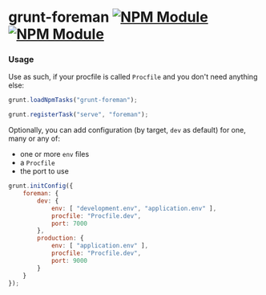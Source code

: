 grunt-foreman [![NPM Module](http://img.shields.io/npm/v/grunt-foreman.svg?style=flat-square)](https://npmjs.org/package/grunt-foreman) [![NPM Module](https://img.shields.io/npm/dm/grunt-foreman.svg?style=flat-square)](https://npmjs.org/package/grunt-foreman)
===


### Usage
Use as such, if your procfile is called `Procfile` and you don't need anything else:
```javascript
grunt.loadNpmTasks("grunt-foreman");

grunt.registerTask("serve", "foreman");
```

Optionally, you can add configuration (by target, `dev` as default) for one, many or any of:

* one or more `env` files
* a `Procfile`
* the port to use

```javascript
grunt.initConfig({
    foreman: {
        dev: {
            env: [ "development.env", "application.env" ],
            procfile: "Procfile.dev",
            port: 7000
        },
        production: {
            env: [ "application.env" ],
            procfile: "Procfile.dev",
            port: 9000
        }
    }        
});
```
